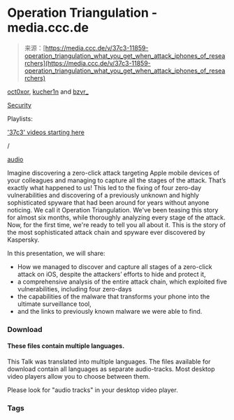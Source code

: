 <!--yml
category: 未分类
date: 2024-05-27 14:28:30
-->

# Operation Triangulation - media.ccc.de

> 来源：[https://media.ccc.de/v/37c3-11859-operation_triangulation_what_you_get_when_attack_iphones_of_researchers](https://media.ccc.de/v/37c3-11859-operation_triangulation_what_you_get_when_attack_iphones_of_researchers)

[oct0xor](/search?p=oct0xor), [kucher1n](/search?p=kucher1n) and [bzvr_](/search?p=bzvr_)

[Security](/c/37c3/Security)

Playlists:

['37c3' videos starting here](/v/37c3-11859-operation_triangulation_what_you_get_when_attack_iphones_of_researchers/playlist)

/

[audio](/v/37c3-11859-operation_triangulation_what_you_get_when_attack_iphones_of_researchers/audio)

Imagine discovering a zero-click attack targeting Apple mobile devices of your colleagues and managing to capture all the stages of the attack. That’s exactly what happened to us! This led to the fixing of four zero-day vulnerabilities and discovering of a previously unknown and highly sophisticated spyware that had been around for years without anyone noticing. We call it Operation Triangulation. We've been teasing this story for almost six months, while thoroughly analyzing every stage of the attack. Now, for the first time, we're ready to tell you all about it. This is the story of the most sophisticated attack chain and spyware ever discovered by Kaspersky.

In this presentation, we will share:

* How we managed to discover and capture all stages of a zero-click attack on iOS, despite the attackers’ efforts to hide and protect it,
* a comprehensive analysis of the entire attack chain, which exploited five vulnerabilities, including four zero-days
* the capabilities of the malware that transforms your phone into the ultimate surveillance tool,
* and the links to previously known malware we were able to find.

### Download

#### These files contain multiple languages.

This Talk was translated into multiple languages. The files available for download contain all languages as separate audio-tracks. Most desktop video players allow you to choose between them.

Please look for "audio tracks" in your desktop video player.

### Tags